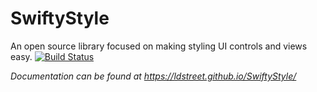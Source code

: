 # SwiftyStyle
An open source library focused on making styling UI controls and views easy.
[![Build Status](https://travis-ci.org/ldstreet/SwiftyStyle.svg?branch=master)](https://travis-ci.org/ldstreet/SwiftyStyle)

*Documentation can be found at https://ldstreet.github.io/SwiftyStyle/*

